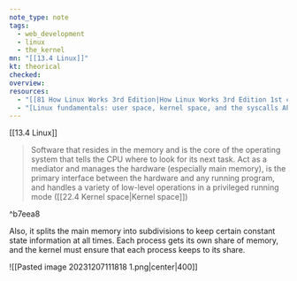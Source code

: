 ```yaml
---
note_type: note
tags:
  - web_development
  - linux
  - the_kernel
mn: "[[13.4 Linux]]"
kt: theorical
checked: 
overview: 
resources:
  - "[[81 How Linux Works 3rd Edition|How Linux Works 3rd Edition 1st chapter]]"
  - "[Linux fundamentals: user space, kernel space, and the syscalls API surface](https://www.form3.tech/blog/engineering/linux-fundamentals-user-kernel-space)"
---
```

[[13.4 Linux]]

>Software that resides in the memory and is the core of the operating system that tells the CPU where to look for its next task. Act as a mediator and manages the hardware (especially main memory), is the primary interface between the hardware and any running program, and handles a variety of low-level operations in a privileged running mode ([[22.4 Kernel space|Kernel space]])

^b7eea8


Also, it splits the main memory into subdivisions to keep certain constant state information at all times. Each process gets its own share of memory, and the kernel must ensure that each process keeps to its share. 

![[Pasted image 20231207111818 1.png|center|400]]
